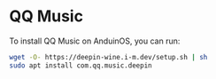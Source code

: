 # QQ Music

To install QQ Music on AnduinOS, you can run:

```bash
wget -O- https://deepin-wine.i-m.dev/setup.sh | sh
sudo apt install com.qq.music.deepin
```
